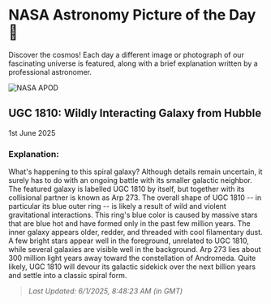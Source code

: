
  # NASA Astronomy Picture of the Day 🌌

  Discover the cosmos! Each day a different image or photograph of our fascinating universe is featured, along with a brief explanation written by a professional astronomer.

![NASA APOD](https://apod.nasa.gov/apod/image/2506/Arp273Main_HubblePestana_3079.jpg)

## UGC 1810: Wildly Interacting Galaxy from Hubble

1st June 2025

### Explanation: 

What's happening to this spiral galaxy? Although details remain uncertain, it surely has to do with an ongoing battle with its smaller galactic neighbor. The featured galaxy is labelled UGC 1810 by itself, but together with its collisional partner is known as Arp 273. The overall shape of UGC 1810 -- in particular its blue outer ring -- is likely a result of wild and violent gravitational interactions. This ring's blue color is caused by massive stars that are blue hot and have formed only in the past few million years.  The inner galaxy appears older, redder, and threaded with cool filamentary dust.  A few bright stars appear well in the foreground, unrelated to UGC 1810, while several galaxies are visible well in the background.  Arp 273 lies about 300 million light years away toward the constellation of Andromeda.  Quite likely, UGC 1810 will devour its galactic sidekick over the next billion years and settle into a classic spiral form.

> _Last Updated: 6/1/2025, 8:48:23 AM (in GMT)_

